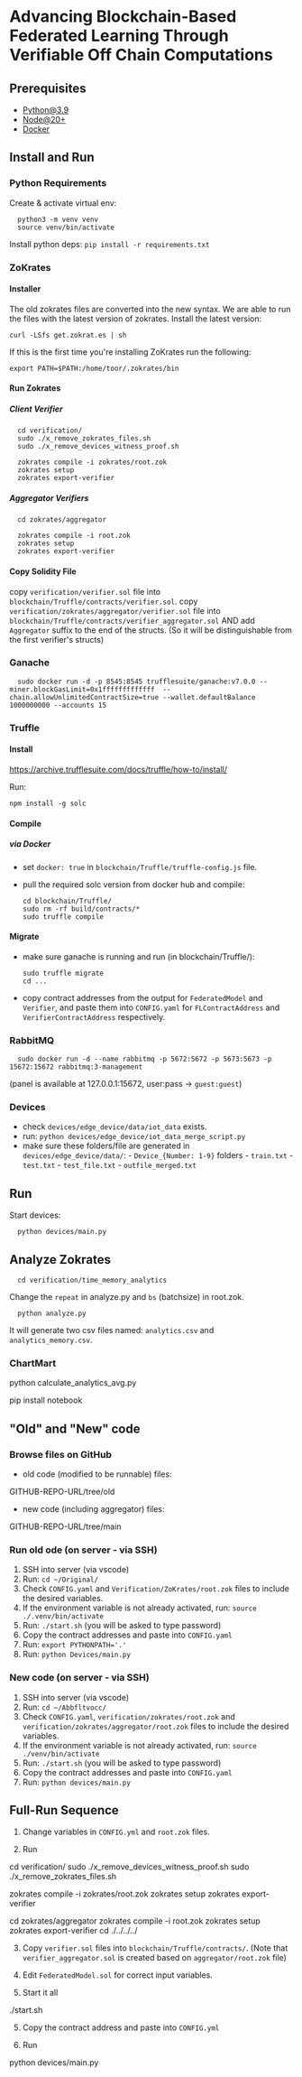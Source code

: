 # Advancing Blockchain-Based Federated Learning Through Verifiable Off Chain Computations

## Prerequisites

- [Python@3.9](https://www.python.org/downloads/)
- [Node@20+](https://nodejs.org/en/download)
- [Docker](https://docs.docker.com/engine/install/)

## Install and Run

### Python Requirements

Create & activate virtual env:

      python3 -m venv venv 
      source venv/bin/activate

Install python deps: `pip install -r requirements.txt`

### ZoKrates

#### Installer

The old zokrates files are converted into the new syntax. We are able to run the files with the latest version of zokrates.
Install the latest version:

`curl -LSfs get.zokrat.es | sh`

If this is the first time you're installing ZoKrates run the following:

`export PATH=$PATH:/home/toor/.zokrates/bin`

#### Run Zokrates

##### Client Verifier

      cd verification/
      sudo ./x_remove_zokrates_files.sh
      sudo ./x_remove_devices_witness_proof.sh

      zokrates compile -i zokrates/root.zok
      zokrates setup
      zokrates export-verifier

##### Aggregator Verifiers

      cd zokrates/aggregator

      zokrates compile -i root.zok
      zokrates setup
      zokrates export-verifier

#### Copy Solidity File

copy `verification/verifier.sol` file into `blockchain/Truffle/contracts/verifier.sol`.
copy `verification/zokrates/aggregator/verifier.sol` file into `blockchain/Truffle/contracts/verifier_aggregator.sol` AND add `Aggregator` suffix to the end of the structs. (So it will be distinguishable from the first verifier's structs)

### Ganache

      sudo docker run -d -p 8545:8545 trufflesuite/ganache:v7.0.0 --miner.blockGasLimit=0x1fffffffffffff  --chain.allowUnlimitedContractSize=true --wallet.defaultBalance 1000000000 --accounts 15

### Truffle

#### Install

<https://archive.trufflesuite.com/docs/truffle/how-to/install/>

Run:

`npm install -g solc`

#### Compile

##### via Docker

- set `docker: true` in `blockchain/Truffle/truffle-config.js` file.
- pull the required solc version from docker hub and compile:

      cd blockchain/Truffle/
      sudo rm -rf build/contracts/*
      sudo truffle compile

#### Migrate

- make sure ganache is running and run (in blockchain/Truffle/):

      sudo truffle migrate
      cd ...

- copy contract addresses from the output for `FederatedModel` and `Verifier`, and paste them into `CONFIG.yaml` for `FLContractAddress` and `VerifierContractAddress` respectively.

### RabbitMQ

      sudo docker run -d --name rabbitmq -p 5672:5672 -p 5673:5673 -p 15672:15672 rabbitmq:3-management

(panel is available at 127.0.0.1:15672, user:pass -> `guest:guest`)

### Devices

<!-- - download data (Daily and Sports Activities) from: <https://archive.ics.uci.edu/dataset/256/daily+and+sports+activities> -->
- check `devices/edge_device/data/iot_data` exists.
- run: `python devices/edge_device/iot_data_merge_script.py`
- make sure these folders/file are generated in `devices/edge_device/data/`:
      - `Device_{Number: 1-9}` folders
      - `train.txt`
      - `test.txt`
      - `test_file.txt`
      - `outfile_merged.txt`

## Run

Start devices:

      python devices/main.py

## Analyze Zokrates

      cd verification/time_memory_analytics

Change the `repeat` in analyze.py and `bs` (batchsize) in root.zok.

      python analyze.py

It will generate two csv files named: `analytics.csv` and `analytics_memory.csv`.

### ChartMart

python calculate_analytics_avg.py

pip install notebook

## "Old" and "New" code

### Browse files on GitHub

- old code (modified to be runnable) files:

GITHUB-REPO-URL/tree/old

- new code (including aggregator) files:
  
GITHUB-REPO-URL/tree/main

### Run old ode (on server - via SSH)

1. SSH into server (via vscode)
2. Run:
`cd ~/Original/`
3. Check `CONFIG.yaml` and `Verification/ZoKrates/root.zok` files to include the desired variables.
4. If the environment variable is not already activated, run:
`source ./.venv/bin/activate`
5. Run:
`./start.sh`
(you will be asked to type password)
6. Copy the contract addresses and paste into `CONFIG.yaml`
7. Run:
`export PYTHONPATH='.'`
8. Run:
`python Devices/main.py`

### New code (on server - via SSH)

1. SSH into server (via vscode)
2. Run:
`cd ~/Abbfltvocc/`
3. Check `CONFIG.yaml`, `verification/zokrates/root.zok` and `verification/zokrates/aggregator/root.zok` files to include the desired variables.
4. If the environment variable is not already activated, run:
`source ./venv/bin/activate`
5. Run:
`./start.sh`
(you will be asked to type password)
6. Copy the contract addresses and paste into `CONFIG.yaml`
7. Run:
`python devices/main.py`

## Full-Run Sequence

1. Change variables in `CONFIG.yml` and `root.zok` files.

2. Run

cd verification/
sudo ./x_remove_devices_witness_proof.sh
sudo ./x_remove_zokrates_files.sh

zokrates compile -i zokrates/root.zok
zokrates setup
zokrates export-verifier

cd zokrates/aggregator
zokrates compile -i root.zok
zokrates setup
zokrates export-verifier
cd ./../../../

3. Copy `verifier.sol` files into `blockchain/Truffle/contracts/`. (Note that `verifier_aggregator.sol` is created based on `aggregator/root.zok` file)
31. Edit `FederatedModel.sol` for correct input variables.

4. Start it all

./start.sh

5. Copy the contract address and paste into `CONFIG.yml`

6. Run

python devices/main.py